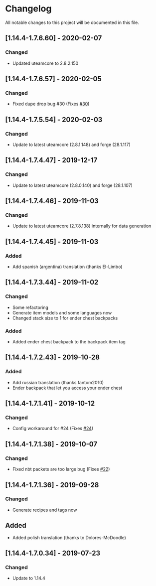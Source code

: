 # Changelog
All notable changes to this project will be documented in this file.

## [1.14.4-1.7.6.60] - 2020-02-07
### Changed
 - Updated uteamcore to 2.8.2.150

## [1.14.4-1.7.6.57] - 2020-02-05
### Changed
 - Fixed dupe drop bug #30 (Fixes [#30](https://github.com/MC-U-Team/Useful-Backpacks/issues/30))

## [1.14.4-1.7.5.54] - 2020-02-03
### Changed
 - Update to latest uteamcore (2.8.1.148) and forge (28.1.117)

## [1.14.4-1.7.4.47] - 2019-12-17
### Changed
 - Update to latest uteamcore (2.8.0.140) and forge (28.1.107)

## [1.14.4-1.7.4.46] - 2019-11-03
### Changed
 - Update to latest uteamcore (2.7.8.138) internally for data generation

## [1.14.4-1.7.4.45] - 2019-11-03
### Added
 - Add spanish (argentina) translation (thanks El-Limbo)

## [1.14.4-1.7.3.44] - 2019-11-02
### Changed
 - Some refactoring
 - Generate item models and some languages now
 - Changed stack size to 1 for ender chest backpacks
 
### Added
 - Added ender chest backpack to the backpack item tag

## [1.14.4-1.7.2.43] - 2019-10-28
### Added
 - Add russian translation (thanks fantom2010)
 - Ender backpack that let you access your ender chest

## [1.14.4-1.7.1.41] - 2019-10-12
### Changed
 - Config workaround for #24 (Fixes [#24](https://github.com/MC-U-Team/Useful-Backpacks/issues/24))

## [1.14.4-1.7.1.38] - 2019-10-07
### Changed
 - Fixed nbt packets are too large bug (Fixes [#22](https://github.com/MC-U-Team/Useful-Backpacks/issues/22))

## [1.14.4-1.7.1.36] - 2019-09-28
### Changed
 - Generate recipes and tags now

## Added
 - Added polish translation (thanks to Dolores-McDoodle)

## [1.14.4-1.7.0.34] - 2019-07-23
### Changed
 -  Update to 1.14.4

